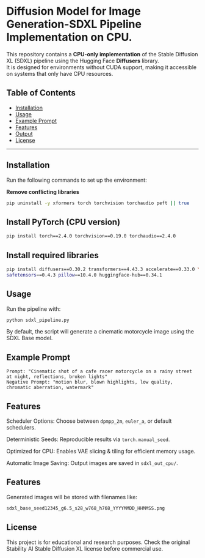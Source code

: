 # Diffusion Model for Image Generation-SDXL Pipeline Implementation on CPU.

This repository contains a **CPU-only implementation** of the Stable Diffusion XL (SDXL) pipeline using the Hugging Face **Diffusers** library.  
It is designed for environments without CUDA support, making it accessible on systems that only have CPU resources.

## Table of Contents      
        
- [Installation](#installation)       
- [Usage](#usage)
- [Example Prompt](#ExamplePrompt)
- [Features](#Features)
- [Output](#Output)
- [License](#license) 

--- 

## Installation

Run the following commands to set up the environment:

**Remove conflicting libraries**
```bash
pip uninstall -y xformers torch torchvision torchaudio peft || true
```

## Install PyTorch (CPU version)
```bash
pip install torch==2.4.0 torchvision==0.19.0 torchaudio==2.4.0
```

## Install required libraries
```bash
pip install diffusers==0.30.2 transformers==4.43.3 accelerate==0.33.0 \ 
safetensors==0.4.3 pillow==10.4.0 huggingface-hub==0.34.1
```

## Usage
Run the pipeline with:
```bash
python sdxl_pipeline.py
```
By default, the script will generate a cinematic motorcycle image using the SDXL Base model.

## Example Prompt
```vbnet
Prompt: "Cinematic shot of a cafe racer motorcycle on a rainy street at night, reflections, broken lights"
Negative Prompt: "motion blur, blown highlights, low quality, chromatic aberration, watermark"
```

## Features

Scheduler Options: Choose between ```dpmpp_2m```, ```euler_a```, or default schedulers.

Deterministic Seeds: Reproducible results via ```torch.manual_seed```.

Optimized for CPU: Enables VAE slicing & tiling for efficient memory usage.

Automatic Image Saving: Output images are saved in ```sdxl_out_cpu/```.

## Features

Generated images will be stored with filenames like:

```bash
sdxl_base_seed12345_g6.5_s28_w768_h768_YYYYMMDD_HHMMSS.png
```

## License

This project is for educational and research purposes.
Check the original Stability AI Stable Diffusion XL license before commercial use.



